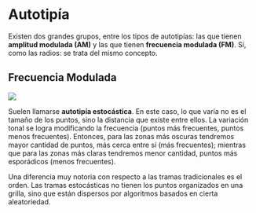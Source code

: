 # Autotipía

Existen dos grandes grupos, entre los tipos de autotipías: las que tienen **amplitud modulada (AM)** y las que tienen **frecuencia modulada (FM)**. Sí, como las radios: se trata del mismo concepto.

## Frecuencia Modulada

![](http://tecnologiagrafica1.files.wordpress.com/2012/11/fm-screen-gradient.png)

Suelen llamarse **autotipía estocástica**. En este caso, lo que varía no es el tamaño de los puntos, sino la distancia que existe entre ellos. La variación tonal se logra modificando la frecuencia (puntos más frecuentes, puntos menos frecuentes). Entonces, para las zonas más oscuras tendremos mayor cantidad de puntos, más cerca entre sí (más frecuentes); mientras que para las zonas más claras tendremos menor cantidad, puntos más esporádicos (menos frecuentes).

Una diferencia muy notoria con respecto a las tramas tradicionales es el orden. Las tramas estocásticas no tienen los puntos organizados en una grilla, sino que están dispersos por algoritmos basados en cierta aleatoriedad.
